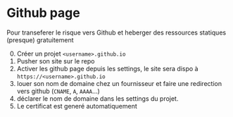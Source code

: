 # Github page

Pour transeferer le risque vers Github et heberger des ressources statiques (presque) gratuitement

0. Créer un projet `<username>.github.io`
1. Pusher son site sur le repo
2. Activer les github page depuis les settings, le site sera dispo à `https://<username>.github.io`
3. louer son nom de domaine chez un fournisseur et faire une redirection vers github (`CNAME`, `A`, `AAAA`...)
4. déclarer le nom de domaine dans les settings du projet.
5. Le certificat est generé automatiquement